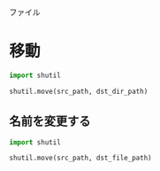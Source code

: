ファイル
# 移動
```python
import shutil

shutil.move(src_path, dst_dir_path)
```

## 名前を変更する
```python
import shutil

shutil.move(src_path, dst_file_path)
```
